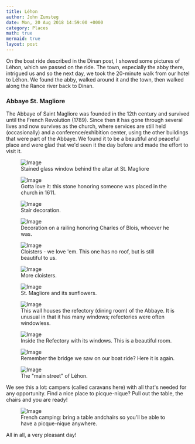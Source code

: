 ```yaml
---
title: Léhon
author: John Zumsteg
date: Mon, 20 Aug 2018 14:59:00 +0000
category: Places
math: true
mermaid: true
layout: post
---
```


<p>On the boat ride described in the Dinan post, I showed some pictures of Léhon, which we passed on the ride. The town, especially the abby there, intrigued us and so the next day, we took the 20-minute walk from our hotel to Léhon. We found the abby, walked around it and the town, then walked along the Rance river back to Dinan. </p>

<h3>Abbaye St. Magliore</h3>

<p>The Abbaye of Saint Magliore was founded in the 12th century and survived until the French Revolution (1789). Since then it has gone through several lives and now survives as the church, where services are still held (occasionally) and a conference/exhibition center, using the other buildings that were part of the Abbaye. We found it to be a beautiful and peaceful place and were glad that we'd seen it the day before and made the effort to visit it.</p>


<figure class = "portrait" >
<img src="{{"/assets/images/2018/08/DSC00113.jpg" | prepend: site.baseurl | prepend: site.url }}" alt="Image" />
<figcaption>Stained glass window behind the altar at St. Magliore</figcaption>
</figure>

<figure class = "landscape" >
<img src="{{"/assets/images/2018/08/DSC00117.jpg" | prepend: site.baseurl | prepend: site.url }}" alt="Image" /><figcaption>Gotta love it: this stone honoring someone was placed in the church in 1611.</figcaption>
</figure>

<figure class = "portrait" >
<img src="{{"/assets/images/2018/08/DSC00120.jpg" | prepend: site.baseurl | prepend: site.url }}" alt="Image" />
<figcaption>Stair decoration.</figcaption>
</figure>

<figure class = "portrait" >
<img src="{{"/assets/images/2018/08/DSC00126.jpg"  | prepend: site.baseurl | prepend: site.url }}" alt="Image" /><figcaption>Decoration on a railing honoring Charles of Blois, whoever he was.</figcaption></figure>

<figure class = "landscape"><img src="{{"/assets/images/2018/08/DSC00138.jpg"  | prepend: site.baseurl | prepend: site.url }}" alt="Image" /><figcaption>Cloisters - we love 'em. This one has no roof, but is still beautiful to us.</figcaption>
</figure>

<figure class = "landscape"><img src="{{"/assets/images/2018/08/DSC00139.jpg" | prepend: site.baseurl | prepend: site.url }}" alt="Image" />
<figcaption>More cloisters.</figcaption>
</figure>

<figure class = "landscape"><img src="{{"/assets/images/2018/08/DSC00149.jpg"  | prepend: site.baseurl | prepend: site.url }}" alt="Image" /><figcaption>St. Magliore and its sunflowers.</figcaption>
</figure>

<figure class = "landscape"><img src="{{"/assets/images/2018/08/DSC00143.jpg" | prepend: site.baseurl | prepend: site.url }}" alt="Image" />
<figcaption>This wall houses the refectory (dining room) of the Abbaye. It is unusual in that it has many windows; refectories were often windowless.</figcaption>
</figure>

<figure class = "landscape" ><img src="{{"/assets/images/2018/08/DSC00153.jpg"  | prepend: site.baseurl | prepend: site.url }}" alt="Image" /><figcaption>Inside the Refectory with its windows. This is a beautiful room.</figcaption>
</figure>

<figure class = "landscape" ><img src="{{"/assets/images/2018/08/DSC00167.jpg"  | prepend: site.baseurl | prepend: site.url }}" alt="Image" /><figcaption>Remember the bridge we saw on our boat ride? Here it is again.</figcaption>
</figure>

<figure class = "landscape" ><img src="{{"/assets/images/2018/08/DSC00165.jpg" | prepend: site.baseurl | prepend: site.url }}" alt="Image" />
<figcaption>The "main street" of Léhon.</figcaption>
</figure>

<p>We see this a lot: campers (called caravans here) with all that's needed for any opportunity. Find a nice place to picque-nique? Pull out the table, the chairs and you are ready!</p>

<figure class = "landscape"><img src="{{"/assets/images/2018/08/DSC00144.jpg" | prepend: site.baseurl | prepend: site.url }}" alt="Image" />
<figcaption>French camping: bring a table andchairs so you'll be able to have a picque-nique anywhere.</figcaption>
</figure>
<!-- /wp:image -->

<!-- wp:paragraph -->
<p>All in all, a very pleasant day!</p>
<!-- /wp:paragraph -->
